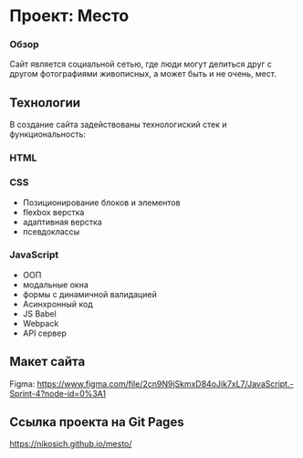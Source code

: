 # Проект: Место
### Обзор
Сайт является социальной сетью, где люди могут делиться друг с другом фотографиями живописных, а может быть и не очень, мест.
## Технологии
В создание сайта задействованы технологиский стек и функциональность: 
### HTML
### CSS
* Позиционирование блоков и элементов
* flexbox верстка 
* адаптивная верстка
* псевдоклассы 
### JavaScript 
* ООП  
* модальные окна 
* формы с динамичной валидацией 
* Асинхронный код 
* JS Babel
* Webpack
* API сервер
## Макет сайта
Figma: https://www.figma.com/file/2cn9N9jSkmxD84oJik7xL7/JavaScript.-Sprint-4?node-id=0%3A1
## Ссылка проекта на Git Pages
https://nikosich.github.io/mesto/
